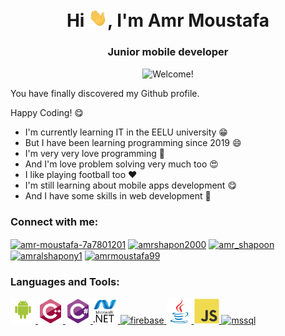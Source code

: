 

<h1 align="center">Hi  <img src="https://github.com/ABSphreak/ABSphreak/blob/master/gifs/Hi.gif" width="30px">, I'm Amr Moustafa</h1>
<h3 align="center">Junior mobile developer</h3>

<div align="center" width="50">

<img src="https://i.imgur.com/dTYwdG1.gif" alt="Welcome!" width="300"/>

</div>

You have finally discovered my Github profile. <br>

Happy Coding! 😋


- I'm currently learning IT in the EELU university 😁
- But I have been learning programming since 2019 😄
- I'm very very love programming 🖤
- And I'm love problem solving very much too 😍
- I like playing football too ❤
- I'm still learning about mobile apps development 😋
- And I have some skills in web development 🤏


   
   
   

<h3 align="left">Connect with me:</h3>
<p align="left">
<a href="https://linkedin.com/in/amr-moustafa-7a7801201" target="blank"><img align="center" src="https://raw.githubusercontent.com/rahuldkjain/github-profile-readme-generator/master/src/images/icons/Social/linked-in-alt.svg" alt="amr-moustafa-7a7801201" height="30" width="40" /></a>
<a href="https://fb.com/amrshapon2000" target="blank"><img align="center" src="https://raw.githubusercontent.com/rahuldkjain/github-profile-readme-generator/master/src/images/icons/Social/facebook.svg" alt="amrshapon2000" height="30" width="40" /></a>
<a href="https://www.instagram.com/amr_shapoon?r=nametag" target="blank"><img align="center" src="https://cdn-icons-png.flaticon.com/512/174/174855.png" alt="amr_shapoon" height="30" width="40" /></a>
<a href="https://www.hackerrank.com/amralshapony1" target="blank"><img align="center" src="https://raw.githubusercontent.com/rahuldkjain/github-profile-readme-generator/master/src/images/icons/Social/hackerrank.svg" alt="amralshapony1" height="30" width="40" /></a>
<a href="https://codeforces.com/profile/amrmoustafa99" target="blank"><img align="center" src="https://raw.githubusercontent.com/rahuldkjain/github-profile-readme-generator/master/src/images/icons/Social/codeforces.svg" alt="amrmoustafa99" height="30" width="40" /></a>
</p>

<h3 align="left">Languages and Tools:</h3>
<p align="left"> <a href="https://developer.android.com" target="_blank" rel="noreferrer"> <img src="https://raw.githubusercontent.com/devicons/devicon/master/icons/android/android-original-wordmark.svg" alt="android" width="40" height="40"/> </a> <a href="https://www.w3schools.com/cpp/" target="_blank" rel="noreferrer"> <img src="https://raw.githubusercontent.com/devicons/devicon/master/icons/cplusplus/cplusplus-original.svg" alt="cplusplus" width="40" height="40"/> </a> <a href="https://www.w3schools.com/cs/" target="_blank" rel="noreferrer"> <img src="https://raw.githubusercontent.com/devicons/devicon/master/icons/csharp/csharp-original.svg" alt="csharp" width="40" height="40"/> </a> <a href="https://dotnet.microsoft.com/" target="_blank" rel="noreferrer"> <img src="https://raw.githubusercontent.com/devicons/devicon/master/icons/dot-net/dot-net-original-wordmark.svg" alt="dotnet" width="40" height="40"/> </a> <a href="https://firebase.google.com/" target="_blank" rel="noreferrer"> <img src="https://www.vectorlogo.zone/logos/firebase/firebase-icon.svg" alt="firebase" width="40" height="40"/> </a> <a href="https://www.java.com" target="_blank" rel="noreferrer"> <img src="https://raw.githubusercontent.com/devicons/devicon/master/icons/java/java-original.svg" alt="java" width="40" height="40"/> </a> <a href="https://developer.mozilla.org/en-US/docs/Web/JavaScript" target="_blank" rel="noreferrer"> <img src="https://raw.githubusercontent.com/devicons/devicon/master/icons/javascript/javascript-original.svg" alt="javascript" width="40" height="40"/> </a> <a href="https://www.microsoft.com/en-us/sql-server" target="_blank" rel="noreferrer"> <img src="https://www.svgrepo.com/show/303229/microsoft-sql-server-logo.svg" alt="mssql" width="40" height="40"/> </a> </p>

</div>


